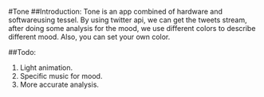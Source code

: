 #Tone
##Introduction:
Tone is an app combined of hardware and softwareusing tessel.
By using twitter api, we can get the tweets stream, after doing some analysis for the mood, we use different colors to describe different mood.
Also, you can set your own color.

##Todo:
1. Light animation.
2. Specific music for mood.
3. More accurate analysis.
